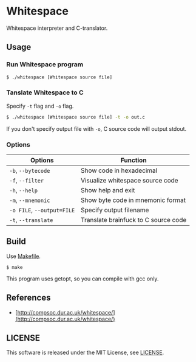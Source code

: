 Whitespace
==========

Whitespace interpreter and C-translator.


## Usage

### Run Whitespace program

```sh
$ ./whitespace [Whitespace source file]
```

### Tanslate Whitespace to C

Specify ```-t``` flag and ```-o``` flag.

```sh
$ ./whitespace [Whitespace source file] -t -o out.c
```

If you don't specify output file with ```-o```, C source code will output
stdout.

### Options

Options                            | Function
-----------------------------------|------------------------------------
```-b```, ```--bytecode```         | Show code in hexadecimal
```-f```, ```--filter```           | Visualize whitespace source code
```-h```, ```--help```             | Show help and exit
```-m```, ```--mnemonic```         | Show byte code in mnemonic format
```-o FILE```, ```--output=FILE``` | Specify output filename
```-t```, ```--translate```        | Translate brainfuck to C source code


## Build

Use [Makefile](Makefile).

```
$ make
```

This program uses getopt, so you can compile with gcc only.



## References

- [http://compsoc.dur.ac.uk/whitespace/](http://compsoc.dur.ac.uk/whitespace/)


## LICENSE

This software is released under the MIT License, see [LICENSE](LICENSE).

